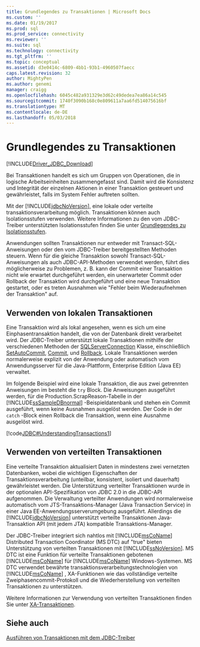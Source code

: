 ```yaml
---
title: Grundlegendes zu Transaktionen | Microsoft Docs
ms.custom: ''
ms.date: 01/19/2017
ms.prod: sql
ms.prod_service: connectivity
ms.reviewer: ''
ms.suite: sql
ms.technology: connectivity
ms.tgt_pltfrm: ''
ms.topic: conceptual
ms.assetid: d3e0414c-6809-4bb1-93b1-4960507faecc
caps.latest.revision: 32
author: MightyPen
ms.author: genemi
manager: craigg
ms.openlocfilehash: 6045c482a931329e3d62c49dedea7ea86a14c545
ms.sourcegitcommit: 1740f3090b168c0e809611a7aa6fd514075616bf
ms.translationtype: MT
ms.contentlocale: de-DE
ms.lasthandoff: 05/03/2018
---
```

# <a name="understanding-transactions"></a>Grundlegendes zu Transaktionen
[!INCLUDE[Driver_JDBC_Download](../../includes/driver_jdbc_download.md)]

  Bei Transaktionen handelt es sich um Gruppen von Operationen, die in logische Arbeitseinheiten zusammengefasst sind. Damit wird die Konsistenz und Integrität der einzelnen Aktionen in einer Transaktion gesteuert und gewährleistet, falls im System Fehler auftreten sollten.  
  
 Mit der [!INCLUDE[jdbcNoVersion](../../includes/jdbcnoversion_md.md)], eine lokale oder verteilte transaktionsverarbeitung möglich. Transaktionen können auch Isolationsstufen verwenden. Weitere Informationen zu den vom JDBC-Treiber unterstützten Isolationsstufen finden Sie unter [Grundlegendes zu Isolationsstufen](../../connect/jdbc/understanding-isolation-levels.md).  
  
 Anwendungen sollten Transaktionen nur entweder mit Transact-SQL-Anweisungen oder den vom JDBC-Treiber bereitgestellten Methoden steuern. Wenn für die gleiche Transaktion sowohl Transact-SQL-Anweisungen als auch JDBC-API-Methoden verwendet werden, führt dies möglicherweise zu Problemen, z. B. kann der Commit einer Transaktion nicht wie erwartet durchgeführt werden, ein unerwarteter Commit oder Rollback der Transaktion wird durchgeführt und eine neue Transaktion gestartet, oder es treten Ausnahmen wie "Fehler beim Wiederaufnehmen der Transaktion" auf.  
  
## <a name="using-local-transactions"></a>Verwenden von lokalen Transaktionen  
 Eine Transaktion wird als lokal angesehen, wenn es sich um eine Einphasentransaktion handelt, die von der Datenbank direkt verarbeitet wird. Der JDBC-Treiber unterstützt lokale Transaktionen mithilfe der verschiedenen Methoden der [SQLServerConnection](../../connect/jdbc/reference/sqlserverconnection-class.md) Klasse, einschließlich [SetAutoCommit](../../connect/jdbc/reference/setautocommit-method-sqlserverconnection.md), [Commit](../../connect/jdbc/reference/commit-method-sqlserverconnection.md), und [Rollback](../../connect/jdbc/reference/rollback-method.md). Lokale Transaktionen werden normalerweise explizit von der Anwendung oder automatisch vom Anwendungsserver für die Java-Plattform, Enterprise Edition (Java EE) verwaltet.  
  
 Im folgende Beispiel wird eine lokale Transaktion, die aus zwei getrennten Anweisungen im besteht die `try` Block. Die Anweisungen ausgeführt werden, für die Production.ScrapReason-Tabelle in der [!INCLUDE[ssSampleDBnormal](../../includes/sssampledbnormal_md.md)] -Beispieldatenbank und stehen ein Commit ausgeführt, wenn keine Ausnahmen ausgelöst werden. Der Code in der `catch` -Block einen Rollback die Transaktion, wenn eine Ausnahme ausgelöst wird.  
  
 [!code[JDBC#UnderstandingTransactions1](../../connect/jdbc/codesnippet/Java/understanding-transactions_1.java)]  
  
## <a name="using-distributed-transactions"></a>Verwenden von verteilten Transaktionen  
 Eine verteilte Transaktion aktualisiert Daten in mindestens zwei vernetzten Datenbanken, wobei die wichtigen Eigenschaften der Transaktionsverarbeitung (unteilbar, konsistent, isoliert und dauerhaft) gewährleistet werden. Die Unterstützung verteilter Transaktionen wurde in der optionalen API-Spezifikation von JDBC 2.0 in die JDBC-API aufgenommen. Die Verwaltung verteilter Anwendungen wird normalerweise automatisch vom JTS-Transaktions-Manager (Java Transaction Service) in einer Java EE-Anwendungsserverumgebung ausgeführt. Allerdings die [!INCLUDE[jdbcNoVersion](../../includes/jdbcnoversion_md.md)] unterstützt verteilte Transaktionen Java-Transaktion API (mit jedem JTA) kompatible Transaktions-Manager.  
  
 Der JDBC-Treiber integriert sich nahtlos mit [!INCLUDE[msCoName](../../includes/msconame_md.md)] Distributed Transaction Coordinator (MS DTC) auf "true" bieten Unterstützung von verteilten Transaktionen mit [!INCLUDE[ssNoVersion](../../includes/ssnoversion_md.md)]. MS DTC ist eine Funktion für verteilte Transaktionen gebotenen [!INCLUDE[msCoName](../../includes/msconame_md.md)] für [!INCLUDE[msCoName](../../includes/msconame_md.md)] Windows-Systemen. MS DTC verwendet bewährte transaktionsverarbeitungstechnologien von [!INCLUDE[msCoName](../../includes/msconame_md.md)] , XA-Funktionen wie das vollständige verteilte Zweiphasencommit-Protokoll und die Wiederherstellung von verteilten Transaktionen zu unterstützen.  
  
 Weitere Informationen zur Verwendung von verteilten Transaktionen finden Sie unter [XA-Transaktionen](../../connect/jdbc/understanding-xa-transactions.md).  
  
## <a name="see-also"></a>Siehe auch  
 [Ausführen von Transaktionen mit dem JDBC-Treiber](../../connect/jdbc/performing-transactions-with-the-jdbc-driver.md)  
  
  
